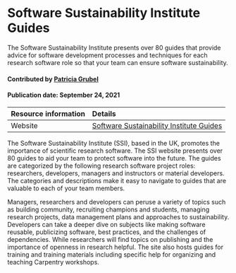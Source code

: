 # Software Sustainability Institute Guides 
<!-- deck text start -->
 
The Software Sustainability Institute presents over 80 guides that provide
advice for software development processes and techniques for each research software role so that your team can ensure software sustainability.

<!-- deck text end --> 

#### Contributed by [Patricia Grubel](https://github.com/pagrubel "Patricia Grubel")
#### Publication date: September 24, 2021

Resource information | Details
:--- | :--- 
Website | [Software Sustainability Institute Guides](https://www.software.ac.uk/resources/guides)

The Software Sustainability Institute (SSI), based in the UK,
promotes the importance of scientific research software. The SSI
website presents over 80 guides to aid your team to protect
software into the future. The guides are categorized by the
following research software project roles: researchers,
developers, managers and instructors or material developers. The
categories and descriptions make it easy to navigate to guides
that are valuable to each of your team members. 

Managers, researchers and developers can peruse a variety of topics such as building community, recruiting champions and students, managing research projects, data management plans and approaches to sustainability. Developers can take a deeper dive on subjects like making software reusable, publicizing software, best practices, and the challenges of dependencies. While researchers will find topics on publishing and the importance of openness in research helpful. The site also hosts guides for training and training materials including specific help for organizing and teaching Carpentry workshops. 

<!-- Publish: preview 
RSS update: 2023-09-24
Categories: Skills
Topics: Personal Productivity and Sustainability 
-->
